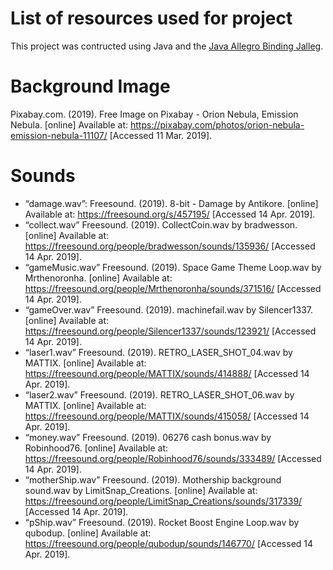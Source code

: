 # List of resources used for project

This project was contructed using Java and the [Java Allegro Binding Jalleg](https://github.com/gillius/jalleg).

# Background Image
Pixabay.com. (2019). Free Image on Pixabay - Orion Nebula, Emission Nebula. 
[online] Available at: https://pixabay.com/photos/orion-nebula-emission-nebula-11107/ [Accessed 11 Mar. 2019].

# Sounds

-	“damage.wav”:
Freesound. (2019). 8-bit - Damage by Antikore. [online] Available at: https://freesound.org/s/457195/ [Accessed 14 Apr. 2019].
-	“collect.wav”
Freesound. (2019). CollectCoin.wav by bradwesson. [online] Available at: https://freesound.org/people/bradwesson/sounds/135936/ [Accessed 14 Apr. 2019].
-	“gameMusic.wav”
Freesound. (2019). Space Game Theme Loop.wav by Mrthenoronha. [online] Available at: https://freesound.org/people/Mrthenoronha/sounds/371516/ [Accessed 14 Apr. 2019].
-	“gameOver.wav”
Freesound. (2019). machinefail.wav by Silencer1337. [online] Available at: https://freesound.org/people/Silencer1337/sounds/123921/ [Accessed 14 Apr. 2019].
-	“laser1.wav”
Freesound. (2019). RETRO_LASER_SHOT_04.wav by MATTIX. [online] Available at: https://freesound.org/people/MATTIX/sounds/414888/ [Accessed 14 Apr. 2019].
-	“laser2.wav”
Freesound. (2019). RETRO_LASER_SHOT_06.wav by MATTIX. [online] Available at: https://freesound.org/people/MATTIX/sounds/415058/ [Accessed 14 Apr. 2019].
-	“money.wav”
Freesound. (2019). 06276 cash bonus.wav by Robinhood76. [online] Available at: https://freesound.org/people/Robinhood76/sounds/333489/ [Accessed 14 Apr. 2019].
-	“motherShip.wav”
Freesound. (2019). Mothership background sound.wav by LimitSnap_Creations. [online] Available at: https://freesound.org/people/LimitSnap_Creations/sounds/317339/ [Accessed 14 Apr. 2019].
-	“pShip.wav”
Freesound. (2019). Rocket Boost Engine Loop.wav by qubodup. [online] Available at: https://freesound.org/people/qubodup/sounds/146770/ [Accessed 14 Apr. 2019].

